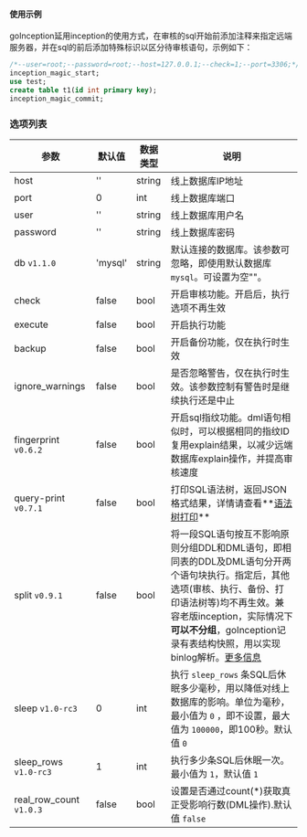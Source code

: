 
#### 使用示例

goInception延用inception的使用方式，在审核的sql开始前添加注释来指定远端服务器，并在sql的前后添加特殊标识以区分待审核语句，示例如下：

```sql
/*--user=root;--password=root;--host=127.0.0.1;--check=1;--port=3306;*/
inception_magic_start;
use test;
create table t1(id int primary key);
inception_magic_commit;
```


### 选项列表

参数  |  默认值  |  数据类型 | 说明
------------ | ------------- | ------------ | ------------
host   |  ''    |   string     |   线上数据库IP地址
port | 0 | int | 线上数据库端口
user | '' | string | 线上数据库用户名
password | '' | string | 线上数据库密码
db `v1.1.0` | 'mysql' | string | 默认连接的数据库。该参数可忽略，即使用默认数据库`mysql`。可设置为空""。
check | false | bool | 开启审核功能。开启后，执行选项不再生效
execute | false | bool | 开启执行功能
backup | false | bool | 开启备份功能，仅在执行时生效
ignore_warnings | false | bool | 是否忽略警告，仅在执行时生效。该参数控制有警告时是继续执行还是中止
fingerprint `v0.6.2` | false | bool | 开启sql指纹功能。dml语句相似时，可以根据相同的指纹ID复用explain结果，以减少远端数据库explain操作，并提高审核速度
query-print `v0.7.1` | false | bool | 打印SQL语法树，返回JSON格式结果，详情请查看**[语法树打印](../tree)**
split `v0.9.1` | false | bool | 将一段SQL语句按互不影响原则分组DDL和DML语句，即相同表的DDL及DML语句分开两个语句块执行。指定后，其他选项(审核、执行、备份、打印语法树等)均不再生效。兼容老版inception，实际情况下 **可以不分组**，goInception记录有表结构快照，用以实现binlog解析。[更多信息](https://github.com/hanchuanchuan/goInception/pull/42)
sleep `v1.0-rc3` | 0 | int | 执行 `sleep_rows` 条SQL后休眠多少毫秒，用以降低对线上数据库的影响。单位为毫秒，最小值为 `0` ，即不设置，最大值为 `100000`，即100秒。默认值 `0`
sleep_rows `v1.0-rc3` | 1 | int | 执行多少条SQL后休眠一次。最小值为 `1`，默认值 `1`
real_row_count `v1.0.3` | false | bool | 设置是否通过count(*)获取真正受影响行数(DML操作).默认值 `false`

